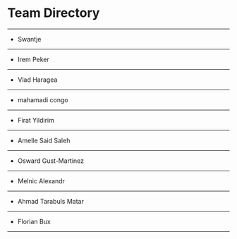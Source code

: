 # Team Directory

---
- Swantje
---
- Irem Peker
---
- Vlad Haragea
---
- mahamadi congo
---
- Firat Yildirim
---
- Amelle Said Saleh
---
- Osward Gust-Martinez
---
- Melnic Alexandr
---
- Ahmad Tarabuls Matar
---
- Florian Bux 
---


